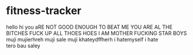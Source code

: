 # fitness-tracker
hello
hi
you aRE NOT GOOD ENOUGH TO BEAT ME
YOU ARE AL THE BITCHES 
FUCK UP ALL THOES HOES 
I AM MOTHER  FUCKING STAR BOYS muji
mujierhreh
muji sale
muji khateydffherh
i hatemyself
i hate   
tero bau saley
